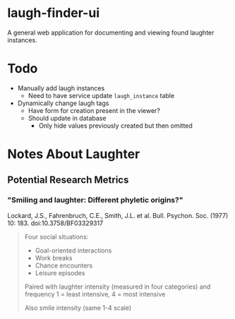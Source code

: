# laugh-finder-ui
A general web application for documenting and viewing found laughter instances.

# Todo

- Manually add laugh instances
  - Need to have service update `laugh_instance` table
- Dynamically change laugh tags
  - Have form for creation present in the viewer?
  - Should update in database
    - Only hide values previously created but then omitted

# Notes About Laughter

## Potential Research Metrics

### "Smiling and laughter: Different phyletic origins?"
Lockard, J.S., Fahrenbruch, C.E., Smith, J.L. et al. Bull. Psychon. Soc. (1977) 10: 183. doi:10.3758/BF03329317
> Four social situations:
> - Goal-oriented interactions
> - Work breaks
> - Chance encounters
> - Leisure episodes
> 
> Paired with laughter intensity (measured in four categories) and frequency
> 1 = least intensive, 4 = most intensive
> 
> Also smile intensity (same 1-4 scale)
